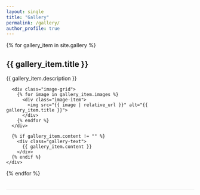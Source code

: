 ```yaml
---
layout: single
title: "Gallery"
permalink: /gallery/
author_profile: true
---
```


<div class="photo-gallery">
  {% for gallery_item in site.gallery %}
    <div class="gallery-section">
      <h2>{{ gallery_item.title }}</h2>
      <p>{{ gallery_item.description }}</p>
      
      <div class="image-grid">
        {% for image in gallery_item.images %}
          <div class="image-item">
            <img src="{{ image | relative_url }}" alt="{{ gallery_item.title }}">
          </div>
        {% endfor %}
      </div>
      
      {% if gallery_item.content != "" %}
        <div class="gallery-text">
          {{ gallery_item.content }}
        </div>
      {% endif %}
    </div>
  {% endfor %}
</div>

<style>
.image-grid {
  display: grid;
  grid-template-columns: repeat(auto-fill, minmax(300px, 1fr));
  gap: 15px;
  margin: 20px 0;
}

.image-item img {
  width: 100%;
  height: 200px;
  object-fit: cover;
  border-radius: 8px;
}

.gallery-section {
  margin-bottom: 40px;
  border-bottom: 1px solid #eee;
  padding-bottom: 20px;
}
</style>